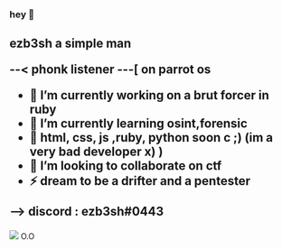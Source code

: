 ### hey 👋

<h2>
 ezb3sh a simple man

 --< phonk listener
---[ on parrot os
 
- 🔭 I’m currently working on a brut forcer in ruby
- 🌱 I’m currently learning osint,forensic 
- 🌱 html, css, js ,ruby, python soon c ;) (im a very bad developer x) )
- 👯 I’m looking to collaborate on ctf
- ⚡ dream to be a drifter and a pentester
 
--> discord : ezb3sh#0443 

</h2>



<img src="https://komarev.com/ghpvc/?username=ezBYK&label=PROFILE+VIEWS"> 
O.O
 
